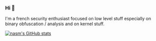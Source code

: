 ### Hi 👋

I'm a french security enthusiast focused on low level stuff especially on binary obfuscation / analysis and on kernel stuff.

[![nasm's GitHub stats](https://github-readme-stats.vercel.app/api?username=n4sm)](https://github.com/anuraghazra/github-readme-stats)

<!--
**n4sm/n4sm** is a ✨ _special_ ✨ repository because its `README.md` (this file) appears on your GitHub profile.

Here are some ideas to get you started:

- 🔭 I’m currently working on ...
- 🌱 I’m currently learning ...
- 👯 I’m looking to collaborate on ...
- 🤔 I’m looking for help with ...
- 💬 Ask me about ...
- 📫 How to reach me: ...
- 😄 Pronouns: ...
- ⚡ Fun fact: ...
-->
